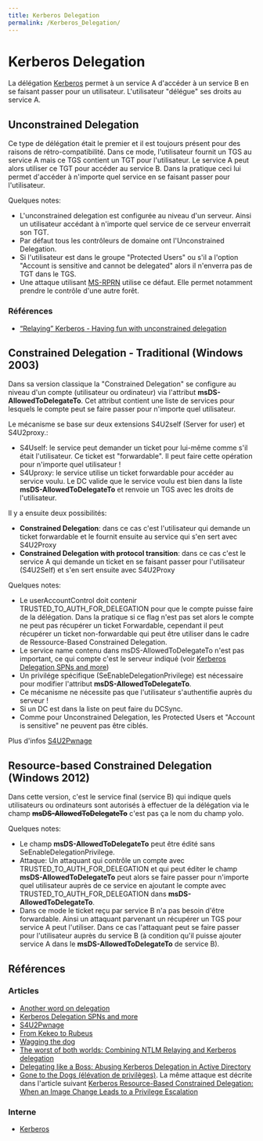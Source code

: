 ```yaml
---
title: Kerberos Delegation
permalink: /Kerberos_Delegation/
---
```


# Kerberos Delegation

La délégation [Kerberos](/Kerberos/) permet à un service A d'accéder à un service B en se faisant passer pour un utilisateur. L'utilisateur "délégue" ses droits au service A.

## Unconstrained Delegation

Ce type de délégation était le premier et il est toujours présent pour des raisons de rétro-compatibilité. Dans ce mode, l'utilisateur fournit un TGS au service A mais ce TGS contient un TGT pour l'utilisateur. Le service A peut alors utiliser ce TGT pour accéder au service B. Dans la pratique ceci lui permet d'accéder à n'importe quel service en se faisant passer pour l'utilisateur.

Quelques notes:
- L'unconstrained delegation est configurée au niveau d'un serveur. Ainsi un utilisateur accédant à n'importe quel service de ce serveur enverrait son TGT.
- Par défaut tous les contrôleurs de domaine ont l'Unconstrained Delegation.
- Si l'utilisateur est dans le groupe "Protected Users" ou s'il a l'option "Account is sensitive and cannot be delegated" alors il n'enverra pas de TGT dans le TGS.
- Une attaque utilisant [MS-RPRN](/MS_RPRN/) utilise ce défaut. Elle permet notamment prendre le contrôle d'une autre forêt.

### Références

- [“Relaying” Kerberos - Having fun with unconstrained delegation](https://dirkjanm.io/krbrelayx-unconstrained-delegation-abuse-toolkit/)

## Constrained Delegation - Traditional (Windows 2003)

Dans sa version classique la "Constrained Delegation" se configure au niveau d'un compte (utilisateur ou ordinateur) via l'attribut **msDS-AllowedToDelegateTo**. Cet attribut contient une liste de services pour lesquels le compte peut se faire passer pour n'importe quel utilisateur.

Le mécanisme se base sur deux extensions S4U2self (Server for user) et S4U2proxy.:
- S4Uself: le service peut demander un ticket pour lui-même comme s'il était l'utilisateur. Ce ticket est "forwardable". Il peut faire cette opération pour n'importe quel utilisateur !
- S4Uproxy: le service utilise un ticket forwardable pour accéder au service voulu. Le DC valide que le service voulu est bien dans la liste **msDS-AllowedToDelegateTo** et renvoie un TGS avec les droits de l'utilisateur.

Il y a ensuite deux possibilités:
- **Constrained Delegation**: dans ce cas c'est l'utilisateur qui demande un ticket forwardable et le fournit ensuite au service qui s'en sert avec S4U2Proxy
- **Constrained Delegation with protocol transition**: dans ce cas c'est le service A qui demande un ticket en se faisant passer pour l'utilisateur (S4U2Self) et s'en sert ensuite avec S4U2Proxy

Quelques notes:
- Le userAccountControl doit contenir TRUSTED_TO_AUTH_FOR_DELEGATION pour que le compte puisse faire de la délégation. Dans la pratique si ce flag n'est pas set alors le compte ne peut pas récupérer un ticket Forwardable, cependant il peut récupérer un ticket non-forwardable qui peut être utiliser dans le cadre de Ressource-Based Constrained Delegation.
- Le service name contenu dans msDS-AllowedToDelegateTo n'est pas important, ce qui compte c'est le serveur indiqué (voir [Kerberos Delegation SPNs and more](https://www.secureauth.com/blog/kerberos-delegation-spns-and-more))
- Un privilége spécifique (SeEnableDelegationPrivilege) est nécessaire pour modifier l'attribut **msDS-AllowedToDelegateTo**.
- Ce mécanisme ne nécessite pas que l'utilisateur s'authentifie auprès du serveur !
- Si un DC est dans la liste on peut faire du DCSync.
- Comme pour Unconstrained Delegation, les Protected Users et "Account is sensitive" ne peuvent pas être ciblés.

Plus d'infos [S4U2Pwnage](https://www.harmj0y.net/blog/activedirectory/s4u2pwnage/)

## Resource-based Constrained Delegation (Windows 2012)

Dans cette version, c'est le service final (service B) qui indique quels utilisateurs ou ordinateurs sont autorisés à effectuer de la délégation via le champ ~~**msDS-AllowedToDelegateTo**~~ c'est pas ça le nom du champ yolo.

Quelques notes:
- Le champ **msDS-AllowedToDelegateTo** peut être édité sans SeEnableDelegationPrivilege.
- Attaque: Un attaquant qui contrôle un compte avec TRUSTED_TO_AUTH_FOR_DELEGATION et qui peut éditer le champ **msDS-AllowedToDelegateTo** peut alors se faire passer pour n'importe quel utilisateur auprès de ce service en ajoutant le compte avec TRUSTED_TO_AUTH_FOR_DELEGATION dans **msDS-AllowedToDelegateTo**.
- Dans ce mode le ticket reçu par service B n'a pas besoin d'être forwardable. Ainsi un attaquant parvenant un récupérer un TGS pour service A peut l'utiliser. Dans ce cas l'attaquant peut se faire passer pour l'utilisateur auprès du service B (à condition qu'il puisse ajouter service A dans le **msDS-AllowedToDelegateTo** de service B).

## Références

### Articles

- [Another word on delegation](https://www.harmj0y.net/blog/redteaming/another-word-on-delegation/)
- [Kerberos Delegation SPNs and more](https://www.secureauth.com/blog/kerberos-delegation-spns-and-more)
- [S4U2Pwnage](https://www.harmj0y.net/blog/activedirectory/s4u2pwnage/)
- [From Kekeo to Rubeus](http://www.harmj0y.net/blog/redteaming/from-kekeo-to-rubeus/)
- [Wagging the dog](https://shenaniganslabs.io/2019/01/28/Wagging-the-Dog.html)
- [The worst of both worlds: Combining NTLM Relaying and Kerberos delegation](https://dirkjanm.io/worst-of-both-worlds-ntlm-relaying-and-kerberos-delegation/)
- [Delegating like a Boss: Abusing Kerberos Delegation in Active Directory](https://horizon.guidepointsecurity.com/tutorials/delegating-like-a-boss-abusing-kerberos-delegation-in-active-directory/)
- [Gone to the Dogs (élévation de privilèges)](https://shenaniganslabs.io/2019/08/08/Lock-Screen-LPE.html). La même attaque est décrite dans l'article suivant [Kerberos Resource-Based Constrained Delegation: When an Image Change Leads to a Privilege Escalation
](https://www.nccgroup.trust/uk/about-us/newsroom-and-events/blogs/2019/august/kerberos-resource-based-constrained-delegation-when-an-image-change-leads-to-a-privilege-escalation/)

### Interne

- [Kerberos](/Kerberos/)
